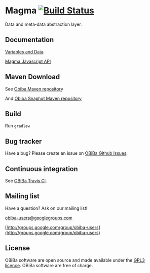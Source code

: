 # Magma [![Build Status](https://app.travis-ci.com/obiba/magma.svg?branch=master)](https://app.travis-ci.com/github/obiba/magma)

Data and meta-data abstraction layer.

## Documentation

[Variables and Data](https://opaldoc.obiba.org/en/latest/variables-data.html)

[Magma Javascript API](https://opaldoc.obiba.org/en/latest/magma-user-guide/index.html)

## Maven Download

See [Obiba Maven repository](https://obiba.jfrog.io/obiba/libs-release)

And [Obiba Snaphot Maven repository](https://obiba.jfrog.io/obiba/libs-snapshot)


## Build

Run `gradlew`


## Bug tracker

Have a bug? Please create an issue on [OBiBa Github Issues](https://github.com/obiba/magma/issues).


## Continuous integration

See [OBiBa Travis CI](https://app.travis-ci.com/github/obiba/magma).


## Mailing list

Have a question? Ask on our mailing list!

obiba-users@googlegroups.com

[http://groups.google.com/group/obiba-users](http://groups.google.com/group/obiba-users)


## License

OBiBa software are open source and made available under the [GPL3 licence](http://www.obiba.org/node/62). OBiBa software are free of charge.
